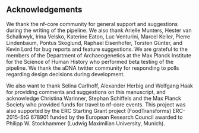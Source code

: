 ## Acknowledgements

We thank the nf-core community for general support and suggestions during the
writing of the pipeline. We also thank Arielle Munters, Hester van Schalkwyk,
Irina Velsko, Katerine Eaton, Luc Venturini, Marcel Keller, Pierre Lindenbaum,
Pontus Skoglund, Raphael Eisenhofer, Torsten Günter, and Kevin Lord for bug
reports and feature suggestions. We are grateful to the members of the
Department of Archaeogenetics at the Max Planck Institute for the Science of
Human History who performed beta testing of the pipeline. We thank the aDNA
twitter community for responding to polls regarding design decisions during
development.

We also want to thank Selina Carlhoff, Alexander Herbig and Wolfgang Haak for
providing comments and suggestions on this manuscript, and acknowledge
Christina Warinner, Stephan Schiffels and the Max Planck Society who provided 
funds for travel to nf-core events. This project was also supported by the 
ERC Starting Grant project (FoodTransforms) ERC-2015-StG 678901 funded by 
the European Research Council awarded to Philipp W. Stockhammer 
(Ludwig Maximilian University, Munich). 
